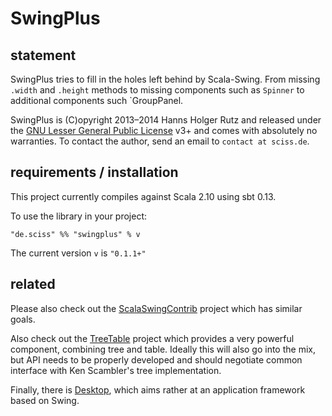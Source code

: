 # SwingPlus

## statement

SwingPlus tries to fill in the holes left behind by Scala-Swing. From missing `.width` and `.height` methods to missing components such as `Spinner` to additional components such `GroupPanel.

SwingPlus is (C)opyright 2013&ndash;2014 Hanns Holger Rutz and released under the [GNU Lesser General Public License](https://raw.github.com/Sciss/SwingPlus/master/LICENSE) v3+ and comes with absolutely no warranties. To contact the author, send an email to `contact at sciss.de`.

## requirements / installation

This project currently compiles against Scala 2.10 using sbt 0.13.

To use the library in your project:

    "de.sciss" %% "swingplus" % v

The current version `v` is `"0.1.1+"`

## related

Please also check out the [ScalaSwingContrib](https://github.com/benhutchison/ScalaSwingContrib) project which has similar goals.

Also check out the [TreeTable](https://github.com/Sciss/TreeTable) project which provides a very powerful component, combining tree and table. Ideally this will also go into the mix, but API needs to be properly developed and should negotiate common interface with Ken Scambler's tree implementation.

Finally, there is [Desktop](https://github.com/Sciss/Desktop), which aims rather at an application framework based on Swing.